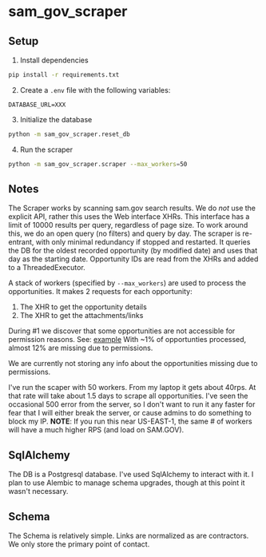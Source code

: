 # sam_gov_scraper

## Setup

1. Install dependencies

```bash
pip install -r requirements.txt
```
2. Create a `.env` file with the following variables:

```
DATABASE_URL=XXX
```
3. Initialize the database

```bash
python -m sam_gov_scraper.reset_db
```

4. Run the scraper

```bash
python -m sam_gov_scraper.scraper --max_workers=50
```

## Notes
The Scraper works by scanning sam.gov search results. We do *not* use the explicit API, rather this uses the Web interface XHRs.
This interface has a limit of 10000 results per query, regardless of page size. To work around this, we do an open query (no filters) and query by day.
The scraper is re-entrant, with only minimal redundancy if stopped and restarted. It queries the DB for the oldest recorded opportunity (by modified date) and uses that day as the starting date.
Opportunity IDs are read from the XHRs and added to a ThreadedExecutor.

A stack of workers (specified by `--max_workers`) are used to process the opportunities.
It makes 2 requests for each opportunity:
1. The XHR to get the opportunity details
2. The XHR to get the attachments/links

During #1 we discover that some opportunities are not accessible for permission reasons.
See: [example](https://sam.gov/api/prod/opps/v2/opportunities/74552?random=1737005582919)
With ~1% of opportunties processed, almost 12% are missing due to permissions.

We are currently not storing any info about the opportunities missing due to permissions.

I've run the scaper with 50 workers. From my laptop it gets about 40rps. At that rate will take about 1.5 days to scrape all opportunities.
I've seen the occasional 500 error from the server, so I don't want to run it any faster for fear that I will either break the server, or cause admins to do something to block my IP.
**NOTE**: If you run this near US-EAST-1, the same # of workers will have a much higher RPS (and load on SAM.GOV).

## SqlAlchemy
The DB is a Postgresql database. I've used SqlAlchemy to interact with it. I plan to use Alembic to manage schema upgrades, though at this point it wasn't necessary.

## Schema
The Schema is relatively simple. Links are normalized as are contractors.
We only store the primary point of contact.

